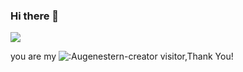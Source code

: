 ### Hi there 👋

<!--
**imhuimie/imhuimie** is a ✨ _special_ ✨ repository because its `README.md` (this file) appears on your GitHub profile.

Here are some ideas to get you started:

- 🔭 I’m currently working on ...
- 🌱 I’m currently learning ...
- 👯 I’m looking to collaborate on ...
- 🤔 I’m looking for help with ...
- 💬 Ask me about ...
- 📫 How to reach me: ...
- 😄 Pronouns: ...
- ⚡ Fun fact: ...
-->
![](https://github-readme-stats.vercel.app/api?username=imhuimie&show_icons=true&theme=transparent)

you are my ![:Augenestern-creator](https://count.getloli.com/get/@:imhuimie?theme=gelbooru-h) visitor,Thank You!
